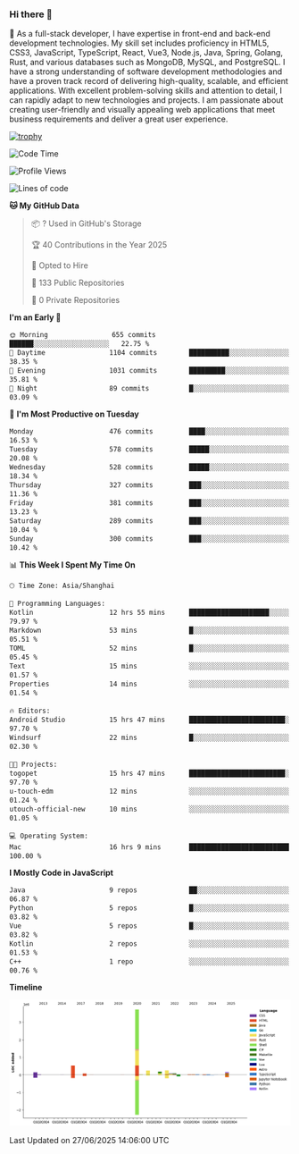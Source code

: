 ### Hi there 👋

🌱 As a full-stack developer, I have expertise in front-end and back-end development technologies. My skill set includes proficiency in HTML5, CSS3, JavaScript, TypeScript, React, Vue3, Node.js, Java, Spring, Golang, Rust, and various databases such as MongoDB, MySQL, and PostgreSQL. I have a strong understanding of software development methodologies and have a proven track record of delivering high-quality, scalable, and efficient applications. With excellent problem-solving skills and attention to detail, I can rapidly adapt to new technologies and projects. I am passionate about creating user-friendly and visually appealing web applications that meet business requirements and deliver a great user experience.

[![trophy](https://github-profile-trophy.vercel.app/?username=elton&rank=SECRET,SSS,SS,S,AAA,AA,A&theme=onedark&no-frame=true&margin-w=10)](https://github.com/ryo-ma/github-profile-trophy)

<!--START_SECTION:waka-->
![Code Time](http://img.shields.io/badge/Code%20Time-1%2C763%20hrs%2057%20mins-blue)

![Profile Views](http://img.shields.io/badge/Profile%20Views-0-blue)

![Lines of code](https://img.shields.io/badge/From%20Hello%20World%20I%27ve%20Written-5.8%20million%20lines%20of%20code-blue)

**🐱 My GitHub Data** 

> 📦 ? Used in GitHub's Storage 
 > 
> 🏆 40 Contributions in the Year 2025
 > 
> 💼 Opted to Hire
 > 
> 📜 133 Public Repositories 
 > 
> 🔑 0 Private Repositories 
 > 
**I'm an Early 🐤** 

```text
🌞 Morning                655 commits         ██████░░░░░░░░░░░░░░░░░░░   22.75 % 
🌆 Daytime                1104 commits        ██████████░░░░░░░░░░░░░░░   38.35 % 
🌃 Evening                1031 commits        █████████░░░░░░░░░░░░░░░░   35.81 % 
🌙 Night                  89 commits          █░░░░░░░░░░░░░░░░░░░░░░░░   03.09 % 
```
📅 **I'm Most Productive on Tuesday** 

```text
Monday                   476 commits         ████░░░░░░░░░░░░░░░░░░░░░   16.53 % 
Tuesday                  578 commits         █████░░░░░░░░░░░░░░░░░░░░   20.08 % 
Wednesday                528 commits         █████░░░░░░░░░░░░░░░░░░░░   18.34 % 
Thursday                 327 commits         ███░░░░░░░░░░░░░░░░░░░░░░   11.36 % 
Friday                   381 commits         ███░░░░░░░░░░░░░░░░░░░░░░   13.23 % 
Saturday                 289 commits         ███░░░░░░░░░░░░░░░░░░░░░░   10.04 % 
Sunday                   300 commits         ███░░░░░░░░░░░░░░░░░░░░░░   10.42 % 
```


📊 **This Week I Spent My Time On** 

```text
🕑︎ Time Zone: Asia/Shanghai

💬 Programming Languages: 
Kotlin                   12 hrs 55 mins      ████████████████████░░░░░   79.97 % 
Markdown                 53 mins             █░░░░░░░░░░░░░░░░░░░░░░░░   05.51 % 
TOML                     52 mins             █░░░░░░░░░░░░░░░░░░░░░░░░   05.45 % 
Text                     15 mins             ░░░░░░░░░░░░░░░░░░░░░░░░░   01.57 % 
Properties               14 mins             ░░░░░░░░░░░░░░░░░░░░░░░░░   01.54 % 

🔥 Editors: 
Android Studio           15 hrs 47 mins      ████████████████████████░   97.70 % 
Windsurf                 22 mins             █░░░░░░░░░░░░░░░░░░░░░░░░   02.30 % 

🐱‍💻 Projects: 
togopet                  15 hrs 47 mins      ████████████████████████░   97.70 % 
u-touch-edm              12 mins             ░░░░░░░░░░░░░░░░░░░░░░░░░   01.24 % 
utouch-official-new      10 mins             ░░░░░░░░░░░░░░░░░░░░░░░░░   01.05 % 

💻 Operating System: 
Mac                      16 hrs 9 mins       █████████████████████████   100.00 % 
```

**I Mostly Code in JavaScript** 

```text
Java                     9 repos             ██░░░░░░░░░░░░░░░░░░░░░░░   06.87 % 
Python                   5 repos             █░░░░░░░░░░░░░░░░░░░░░░░░   03.82 % 
Vue                      5 repos             █░░░░░░░░░░░░░░░░░░░░░░░░   03.82 % 
Kotlin                   2 repos             ░░░░░░░░░░░░░░░░░░░░░░░░░   01.53 % 
C++                      1 repo              ░░░░░░░░░░░░░░░░░░░░░░░░░   00.76 % 
```



**Timeline**

![Lines of Code chart](https://raw.githubusercontent.com/elton/elton/main/assets/bar_graph.png)


 Last Updated on 27/06/2025 14:06:00 UTC
<!--END_SECTION:waka-->

<!--
**elton/elton** is a ✨ _special_ ✨ repository because its `README.md` (this file) appears on your GitHub profile.

Here are some ideas to get you started:

- 🔭 I’m currently working on ...
- 🌱 I’m currently learning ...
- 👯 I’m looking to collaborate on ...
- 🤔 I’m looking for help with ...
- 💬 Ask me about ...
- 📫 How to reach me: ...
- 😄 Pronouns: ...
- ⚡ Fun fact: ...
-->
